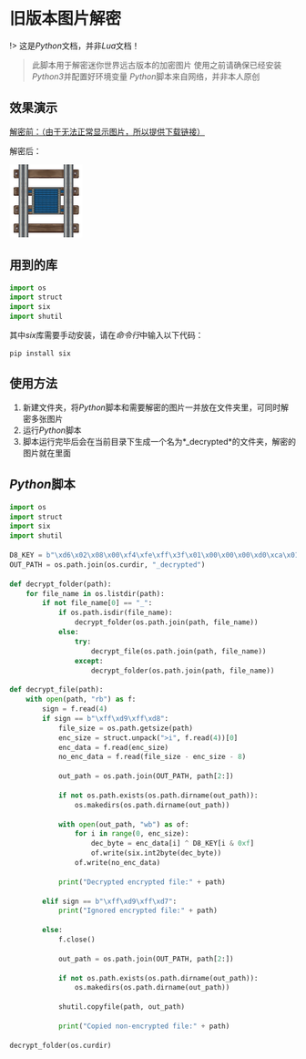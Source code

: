 <script src="//cdn.jsdelivr.net/npm/prismjs/components/prism-python.min.js"></script>

# 旧版本图片解密

!> 这是*Python*文档，并非*Lua*文档！

> 此脚本用于解密迷你世界远古版本的加密图片
> 使用之前请确保已经安装*Python3*并配置好环境变量
> *Python*脚本来自网络，并非本人原创

## 效果演示

[解密前：（由于无法正常显示图片，所以提供下载链接）](/docs/docs/development/script/images/rail_detector.png)

解密后：

![解密后](/docs/docs/development/script/images/rail_detector_decrypted.png)

## 用到的库

```python
import os
import struct
import six
import shutil
```

其中*six*库需要手动安装，请在*命令行*中输入以下代码：

```
pip install six
```

## 使用方法

1. 新建文件夹，将*Python*脚本和需要解密的图片一并放在文件夹里，可同时解密多张图片
2. 运行*Python*脚本
3. 脚本运行完毕后会在当前目录下生成一个名为*_decrypted*的文件夹，解密的图片就在里面

## *Python*脚本

```python
import os
import struct
import six
import shutil

D8_KEY = b"\xd6\x02\x08\x00\xf4\xfe\xff\x3f\x01\x00\x00\x00\xd0\xca\x01\x00"
OUT_PATH = os.path.join(os.curdir, "_decrypted")

def decrypt_folder(path):
    for file_name in os.listdir(path):
        if not file_name[0] == "_":
            if os.path.isdir(file_name):
                decrypt_folder(os.path.join(path, file_name))
            else:
                try:
                    decrypt_file(os.path.join(path, file_name))
                except:
                    decrypt_folder(os.path.join(path, file_name))

def decrypt_file(path):
    with open(path, "rb") as f:
        sign = f.read(4)
        if sign == b"\xff\xd9\xff\xd8":
            file_size = os.path.getsize(path)
            enc_size = struct.unpack(">i", f.read(4))[0]
            enc_data = f.read(enc_size)
            no_enc_data = f.read(file_size - enc_size - 8)

            out_path = os.path.join(OUT_PATH, path[2:])

            if not os.path.exists(os.path.dirname(out_path)):
                os.makedirs(os.path.dirname(out_path))

            with open(out_path, "wb") as of:
                for i in range(0, enc_size):
                    dec_byte = enc_data[i] ^ D8_KEY[i & 0xf]
                    of.write(six.int2byte(dec_byte))
                of.write(no_enc_data)

            print("Decrypted encrypted file:" + path)

        elif sign == b"\xff\xd9\xff\xd7":
            print("Ignored encrypted file:" + path)

        else:
            f.close()

            out_path = os.path.join(OUT_PATH, path[2:])

            if not os.path.exists(os.path.dirname(out_path)):
                os.makedirs(os.path.dirname(out_path))

            shutil.copyfile(path, out_path)

            print("Copied non-encrypted file:" + path)

decrypt_folder(os.curdir)
```
